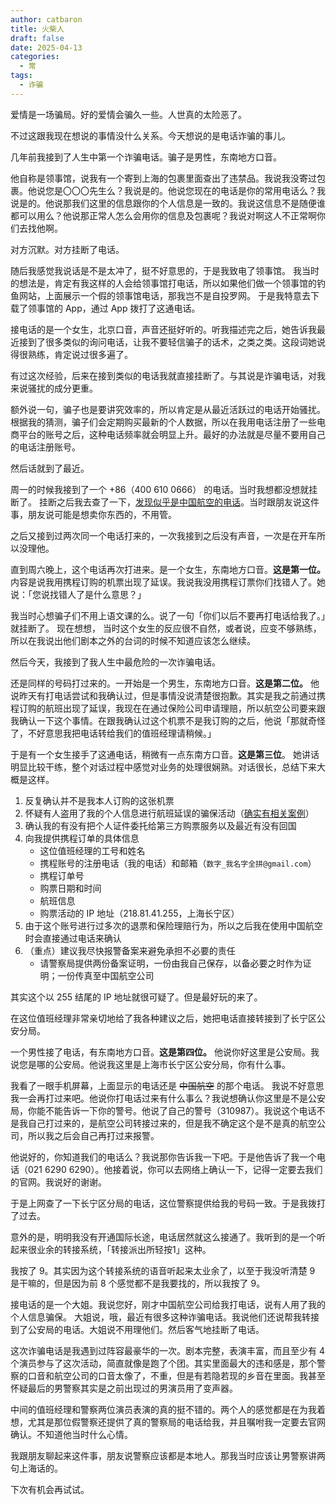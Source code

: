 ```yaml
---
author: catbaron
title: 火柴人
draft: false
date: 2025-04-13
categories:
  - 常
tags:
  - 诈骗
---
```


爱情是一场骗局。好的爱情会骗久一些。人世真的太险恶了。

不过这跟我现在想说的事情没什么关系。今天想说的是电话诈骗的事儿。

几年前我接到了人生中第一个诈骗电话。骗子是男性，东南地方口音。

他自称是领事馆，说我有一个寄到上海的包裹里面查出了违禁品。我说我没寄过包裹。他说您是〇〇〇先生么？我说是的。他说您现在的电话是你的常用电话么？我说是的。他说那我们这里的信息跟你的个人信息是一致的。我说这信息不是随便谁都可以用么？他说那正常人怎么会用你的信息及包裹呢？我说对啊这人不正常啊你们去找他啊。

对方沉默。对方挂断了电话。

随后我感觉我说话是不是太冲了，挺不好意思的，于是我致电了领事馆。
我当时的想法是，肯定有我这样的人会给领事馆打电话，所以如果他们做一个领事馆的钓鱼网站，上面展示一个假的领事馆电话，那我岂不是自投罗网。
于是我特意去下载了领事馆的 App，通过 App 拨打了这通电话。

接电话的是一个女生，北京口音，声音还挺好听的。听我描述完之后，她告诉我最近接到了很多类似的询问电话，让我不要轻信骗子的话术，之类之类。这段词她说得很熟练，肯定说过很多遍了。

有过这次经验，后来在接到类似的电话我就直接挂断了。与其说是诈骗电话，对我来说骚扰的成分更重。

额外说一句，骗子也是要讲究效率的，所以肯定是从最近活跃过的电话开始骚扰。根据我的猜测，骗子们会定期购买最新的个人数据，所以在我用电话注册了一些电商平台的账号之后，这种电话频率就会明显上升。最好的办法就是尽量不要用自己的电话注册账号。

然后话就到了最近。

周一的时候我接到了一个 +86（‭400 610 0666‬） 的电话。当时我想都没想就挂断了。
挂断之后我去查了一下，[发现似乎是中国航空的电话](https://creditcard.ecitic.com/h5/shenqing/240716/xize.html)。当时跟朋友说这件事，朋友说可能是想卖你东西的，不用管。

之后又接到过两次同一个电话打来的，一次我接到之后没有声音，一次是在开车所以没理他。

直到周六晚上，这个电话再次打进来。是一个女生，东南地方口音。**这是第一位。** 内容是说我用携程订购的机票出现了延误。我说我没用携程订票你们找错人了。她说：「您说找错人了是什么意思？」

我当时心想骗子们不用上语文课的么。说了一句「你们以后不要再打电话给我了。」就挂断了。
现在想想， 当时这个女生的反应很不自然，或者说，应变不够熟练，所以在我说出他们剧本之外的台词的时候不知道应该怎么继续。

然后今天，我接到了我人生中最危险的一次诈骗电话。

还是同样的号码打过来的。一开始是一个男生，东南地方口音。**这是第二位。** 他说昨天有打电话尝试和我确认过，但是事情没说清楚很抱歉。其实是我之前通过携程订购的航班出现了延误，我现在在通过保险公司申请理赔，所以航空公司要来跟我确认一下这个事情。在跟我确认过这个机票不是我订购的之后，他说「那就奇怪了，不好意思我把电话转给我们的值班经理请稍候。」

于是有一个女生接手了这通电话，稍微有一点东南方口音。**这是第三位**。 她讲话明显比较干练，整个对话过程中感觉对业务的处理很娴熟。对话很长，总结下来大概是这样。

1. 反复确认并不是我本人订购的这张机票
2. 怀疑有人盗用了我的个人信息进行航班延误的骗保活动（[确实有相关案例](https://www.kangdalawyers.com/library/145.html)）
3. 确认我的有没有把个人证件委托给第三方购票服务以及最近有没有回国
4. 向我提供携程订单的具体信息
	- 这位值班经理的工号和姓名
	- 携程账号的注册电话（我的电话）和邮箱（`数字_我名字全拼@gmail.com`）
	- 携程订单号
	- 购票日期和时间
	- 航班信息
	- 购票活动的 IP 地址（218.81.41.255，上海长宁区）
5. 由于这个账号进行过多次的退票和保险理赔行为，所以之后我在使用中国航空时会直接通过电话来确认
6. （重点）建议我尽快报警备案来避免承担不必要的责任
	- 请警察局提供两份备案证明，一份由我自己保存，以备必要之时作为证明；一份传真至中国航空公司

其实这个以 255 结尾的 IP 地址就很可疑了。但是最好玩的来了。

在这位值班经理非常亲切地给了我各种建议之后，她把电话直接转接到了长宁区公安分局。

一个男性接了电话，有东南地方口音。**这是第四位。** 
他说你好这里是公安局。我说您是哪的公安局。他说我这里是上海市长宁区公安分局，你有什么事。

我看了一眼手机屏幕，上面显示的电话还是 ~~中国航空~~ 的那个电话。
我说不好意思我一会再打过来吧。他说你打电话过来有什么事么？我说想确认你这里是不是公安局，你能不能告诉一下你的警号。他说了自己的警号（310987）。我说这个电话不是我自己打过来的，是航空公司转接过来的，但是我不确定这个是不是真的航空公司，所以我之后会自己再打过来报警。

他说好的，你知道我们的电话么？我说那你告诉我一下吧。于是他告诉了我一个电话（021 6290 6290）。他接着说，你可以去网络上确认一下，记得一定要去我们的官网。我说好的谢谢。

于是上网查了一下长宁区分局的电话，这位警察提供给我的号码一致。于是我拨打了过去。

意外的是，明明我没有开通国际长途，电话居然就这么接通了。我听到的是一个听起来很业余的转接系统，「转接派出所轻按1」这种。

我按了 9。其实因为这个转接系统的语音听起来太业余了，以至于我没听清楚 9 是干嘛的，但是因为前 8 个感觉都不是我要找的，所以我按了 9。

接电话的是一个大姐。我说您好，刚才中国航空公司给我打电话，说有人用了我的个人信息骗保。
大姐说，哦，最近有很多这种诈骗电话。我说他们还说帮我转接到了公安局的电话。大姐说不用理他们。然后客气地挂断了电话。

这次诈骗电话是我遇到过阵容最豪华的一次。剧本完整，表演丰富，而且至少有 4 个演员参与了这次活动，简直就像是跑了个团。其实里面最大的违和感是，那个警察的口音和航空公司的口音太像了，不重，但是有若隐若现的乡音在里面。我甚至怀疑最后的男警察其实是之前出现过的男演员用了变声器。

中间的值班经理和警察两位演员表演的真的挺不错的。两个人的感觉都是在为我着想，尤其是那位假警察还提供了真的警察局的电话给我，并且嘱咐我一定要去官网确认。不知道他当时什么心情。

我跟朋友聊起来这件事，朋友说警察应该都是本地人。那我当时应该让男警察讲两句上海话的。

下次有机会再试试。



